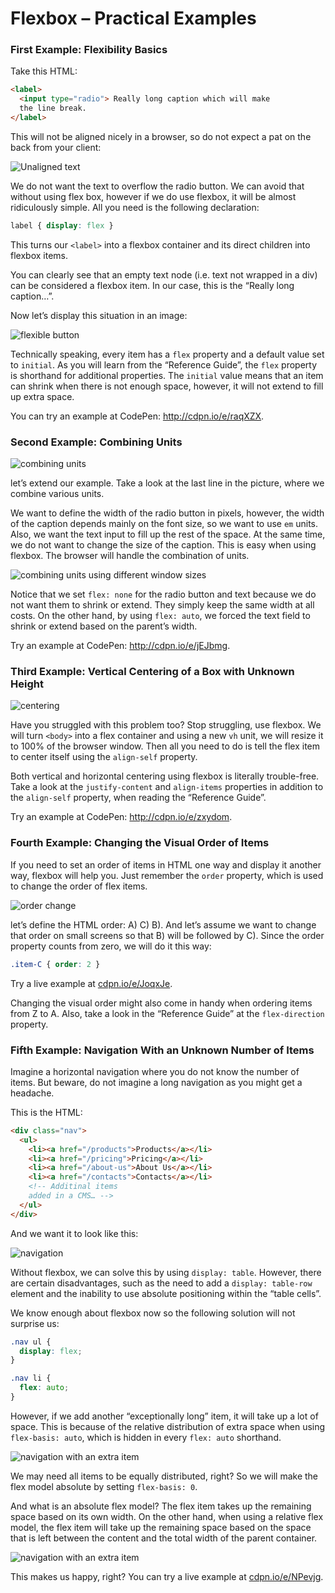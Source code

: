 Flexbox – Practical Examples
============================


### First Example: Flexibility Basics

Take this HTML:

```html
<label>
  <input type="radio"> Really long caption which will make
  the line break.
</label>
```

This will not be aligned nicely in a browser, so do not expect a pat on the back
from your client:

![Unaligned text](dist/images/original/flexbox-priklady-1.jpg)

We do not want the text to overflow the radio button. We can avoid that without
using flex box, however if we do use flexbox, it will be almost ridiculously
simple. All you need is the following declaration:

```css
label { display: flex }
```


This turns our `<label>` into a flexbox container and its direct children into
flexbox items.

You can clearly see that an empty text node (i.e. text not wrapped in a div) can
be considered a flexbox item. In our case, this is the “Really long caption…”.

Now let’s display this situation in an image:

![flexible button](dist/images/original/flexbox-priklady-2.jpg)

Technically speaking, every item has a `flex` property and a default value set
to `initial`. As you will learn from the “Reference Guide”, the `flex` property
is shorthand for additional properties. The `initial` value means that an item
can shrink when there is not enough space, however, it will not extend to fill
up extra space.

You can try an example at CodePen: <http://cdpn.io/e/raqXZX>.

### Second Example: Combining Units

![combining units](dist/images/original/flexbox-priklady-3.jpg)

let’s extend our example. Take a look at the last line in the picture, where we
combine various units.

We want to define the width of the radio button in pixels, however, the width of
the caption depends mainly on the font size, so we want to use `em` units. Also,
we want the text input to fill up the rest of the space. At the same time, we do
not want to change the size of the caption. This is easy when using flexbox. The
browser will handle the combination of units.

![combining units using different window sizes](dist/images/original/flexbox-priklady-4.jpg)

Notice that we set `flex: none` for the radio button and text because we do not
want them to shrink or extend. They simply keep the same width at all costs. On
the other hand, by using `flex: auto`, we forced the text field to shrink or
extend based on the parent’s width.

Try an example at CodePen: <http://cdpn.io/e/jEJbmg>.

### Third Example: Vertical Centering of a Box with Unknown Height

![centering](dist/images/original/flexbox-priklady-5.jpg)

Have you struggled with this problem too? Stop struggling, use flexbox. We will
turn `<body>` into a flex container and using a new `vh` unit, we will resize it
to 100% of the browser window. Then all you need to do is tell the flex item to
center itself using the `align-self` property.

Both vertical and horizontal centering using flexbox is literally trouble-free.
Take a look at the `justify-content` and `align-items` properties in addition to
the `align-self` property, when reading the “Reference Guide”.

Try an example at CodePen: <http://cdpn.io/e/zxydom>.

### Fourth Example: Changing the Visual Order of Items

If you need to set an order of items in HTML one way and display it another way,
flexbox will help you. Just remember the `order` property, which is used to
change the order of flex items.

![order change](dist/images/original/flexbox-priklady-6.jpg)

let’s define the HTML order: A) C) B). And let’s assume we want to change that
order on small screens so that B) will be followed by C). Since the order
property counts from zero, we will do it this way:

```css
.item-C { order: 2 }
```

Try a live example at [cdpn.io/e/JoqxJe](http://cdpn.io/e/JoqxJe).

Changing the visual order might also come in handy when ordering items from Z to
A. Also, take a look in the “Reference Guide” at the `flex-direction` property.

### Fifth Example: Navigation With an Unknown Number of Items

Imagine a horizontal navigation where you do not know the number of items. But
beware, do not imagine a long navigation as you might get a headache.

This is the HTML:

```html
<div class="nav">
  <ul>
    <li><a href="/products">Products</a></li>
    <li><a href="/pricing">Pricing</a></li>
    <li><a href="/about-us">About Us</a></li>
    <li><a href="/contacts">Contacts</a></li>
    <!-- Additinal items
    added in a CMS… -->
  </ul>
</div>
```


And we want it to look like this:

![navigation](dist/images/original/flexbox-priklady-7.jpg)

Without flexbox, we can solve this by using `display: table`. However, there are
certain disadvantages, such as the need to add a `display: table-row` element
and the inability to use absolute positioning within the “table cells”.

We know enough about flexbox now so the following solution will not surprise us:

```css
.nav ul {
  display: flex;
}

.nav li {
  flex: auto;
}
```

However, if we add another “exceptionally long” item, it will take up a lot of
space. This is because of the relative distribution of extra space when using
`flex-basis: auto`, which is hidden in every `flex: auto` shorthand.

![navigation with an extra item](dist/images/original/flexbox-priklady-8.jpg)

We may need all items to be equally distributed, right? So we will make the flex
model absolute by setting `flex-basis: 0`.

And what is an absolute flex model? The flex item takes up the remaining space
based on its own width. On the other hand, when using a relative flex model, the
flex item will take up the remaining space based on the space that is left
between the content and the total width of the parent container.

![navigation with an extra item](dist/images/original/flexbox-priklady-9.jpg)

This makes us happy, right? You can try a live example at
[cdpn.io/e/NPevjg](http://cdpn.io/e/NPevjg).
